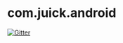 # com.juick.android

[![Gitter](https://badges.gitter.im/sannysanoff/com.juick.android.svg)](https://gitter.im/sannysanoff/com.juick.android?utm_source=badge&utm_medium=badge&utm_campaign=pr-badge&utm_content=badge)
